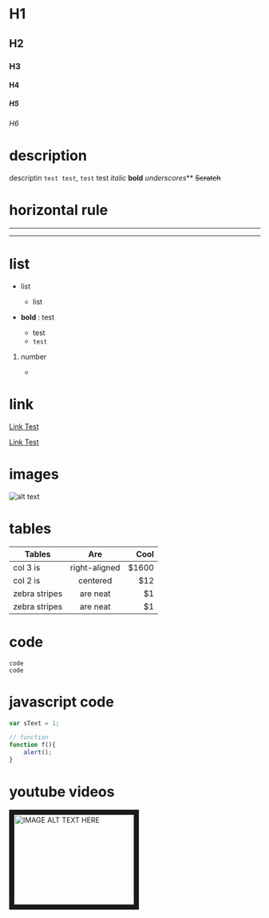 # H1
## H2
### H3
#### H4
##### H5
###### H6

# description
descriptin `test test`, `test` test
*italic*
**bold**
_underscores_**
~~Scratch~~

# horizontal rule
---

***


# list
* list

    * list

- **bold** : test

    + test
    + `test`

1. number

    *

# link
[Link Test](http://www.google.com)

[Link Test](http://www.google.com "google")

# images
![alt text](../images/images.jpg "logo")

# tables
| Tables        | Are           | Cool  |
| ------------- |:-------------:| -----:|
| col 3 is      | right-aligned | $1600 |
| col 2 is      | centered      |   $12 |
| zebra stripes | are neat      |    $1 |
| zebra stripes | are neat      |    $1 |

# code

    code
    code

# javascript code
```javascript
var sText = 1;

// function
function f(){
    alert();
}
```

# youtube videos
<a href="#" target="_blank"><img src="http://img.youtube.com/vi/YOUTUBE_VIDEO_ID_HERE/0.jpg" alt="IMAGE ALT TEXT HERE" width="240" height="180" border="10" /></a>